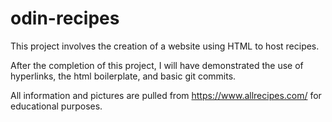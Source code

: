 # odin-recipes
This project involves the creation of a website using HTML to host recipes.

After the completion of this project, I will have demonstrated the use of hyperlinks, the html boilerplate, and basic git commits.

All information and pictures are pulled from https://www.allrecipes.com/ for educational purposes.